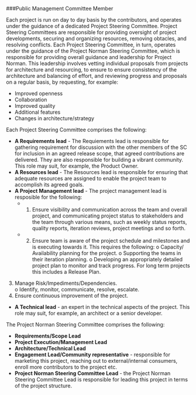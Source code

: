 ###<a name="Project Steering Committee"></a>Public Management Committee Member

Each project is run on day to day basis by the contributors, and operates under the guidance of a dedicated Project Steering Committee. Project Steering Committees are responsible for providing oversight of project developments, securing and organizing resources, removing obtacles, and resolving conflicts. Each Project Steering Committee, in turn, operates under the guidance of the Project Norman Steering Committee, which is responsible for providing overall guidance and leadership for Project Norman. This leadership involves vetting individual proposals from projects for architecture and resourcing, to ensure to ensure consistency of the architecture and balancing of effort, and reviewing progress and proposals on a regular basis, by requesting, for example: 
+ Improved openness
+ Collaboration
+ Improved quality
+ Additional features
+ Changes in architecture/strategy


Each Project Steering Committee comprises the following:
+ **A Requirements lead** - The Requiements lead is responsible for gathering requirement for discussion with the other members of the SC for inclusion in an agreed release scope, that agreed contributions are delivered. They are also responsible for building a vibrant community. This role may suit, for example, the Product Owner.
+ **A Resources lead** - The Resources lead is responsible for ensuring that adequate resources are assigned to enable the project team to accomplish its agreed goals.
+ **A Project Management lead** - The project management lead is resposible for the following:
    + 1.	Ensure visibility and communication across the team and overall project, and communicating project status to stakeholders and the team through various means, such as weekly status reports, quality reports, iteration reviews, project meetings and so forth.
    + 2.	Ensure team is aware of the project schedule and milestones and is executing towards it. This requires the following:
          o	Capacity/ Availability planning for the project.
          o	Supporting the teams in their iteration planning. 
          o	Developing an appropriately detailed project plan to monitor and track progress. For long term projects this includes a Release Plan.
3.	Manage Risk/Impediments/Dependencies.  
          o	Identify, monitor, communicate, resolve, escalate.
4.	Ensure continuous improvement of the project.

+ **A Technical lead** - an expert in the technical aspects of the project. This role may suit, for example, an architect or a senior developer.

The Project Norman Steering Committee comprises the following:
+ **Requirements/Scope Lead** 
+ **Project Execution/Management Lead** 
+ **Architecture/Technical Lead** 
+ **Engagement Lead/Community representative** - responsible for marketing this project, reaching out to external/internal  consumers, enroll more contributors to the project etc.
+ **Project Norman Steering Committee Lead** - the Project Norman Steering Committee Lead is responsible for leading this project in terms of the project structure.
